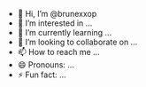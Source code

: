 - 👋 Hi, I’m @brunexxop
- 👀 I’m interested in ...
- 🌱 I’m currently learning ...
- 💞️ I’m looking to collaborate on ...
- 📫 How to reach me ...
- 😄 Pronouns: ...
- ⚡ Fun fact: ...

<!---
brunexxop/brunexxop is a ✨ special ✨ repository because its `README.md` (this file) appears on your GitHub profile.
You can click the Preview link to take a look at your changes.
--->
